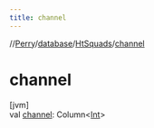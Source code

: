 ```yaml
---
title: channel
---
```

//[Perry](../../../index.html)/[database](../index.html)/[HtSquads](index.html)/[channel](channel.html)



# channel



[jvm]\
val [channel](channel.html): Column<[Int](https://kotlinlang.org/api/latest/jvm/stdlib/kotlin/-int/index.html)>





